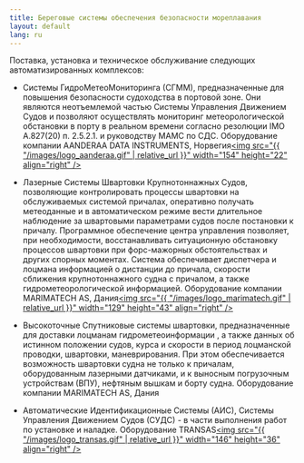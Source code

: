 ```yaml
---
title: Береговые системы обеспечения безопасности мореплавания
layout: default
lang: ru
---
```

Поставка, установка и техническое обслуживание  следующих  автоматизированных комплексов:

*   Системы ГидроМетеоМониторинга (СГММ), предназначенные для повышения безопасности судоходства в портовой зоне. Они являются неотъемлемой частью Системы Управления Движением Судов и позволяют  осуществлять мониторинг метеорологической обстановки в порту в реальном времени  согласно резолюции IMO A.827(20) п. 2.5.2.1. и руководству МАМС по СДС.
Оборудование компании AANDERAA DATA INSTRUMENTS, Норвегия[<img src="{{ "/images/logo_aanderaa.gif" | relative_url }}" width="154" height="22" align="right" />](http://www.aanderaa.com)

*   Лазерные Системы Швартовки Крупнотоннажных Судов, позволяющие контролировать процессы швартовки на обслуживаемых системой причалах, оперативно получать метеоданные и в автоматическом режиме вести длительное наблюдение за швартовыми параметрами судов после постановки к причалу. Программное обеспечение центра управления позволяет, при необходимости, восстанавливать ситуационную обстановку процессов швартовки при форс-мажорных обстоятельствах и других спорных моментах. Система обеспечивает диспетчера и лоцмана информацией о дистанции до причала, скорости сближения крупнотоннажного судна с причалом, а также гидрометеорологической информацией.
       Оборудование компании MARIMATECH AS, Дания[<img src="{{ "/images/logo_marimatech.gif" | relative_url }}" width="129" height="43" align="right" />](http://www.marimatech.com)

*   Высокоточные Спутниковые системы швартовки, предназначенные для доставки лоцманам гидрометеоинформации , а также данных об истинном положении судов, курса и скорости в период лоцманской проводки, швартовки, маневрирования. При этом обеспечивается возможность швартовки судна не только к причалам, оборудованным лазерными датчиками, и к выносным погрузочным устройствам (ВПУ), нефтяным вышкам и  борту судна.
Оборудование компании MARIMATECH AS, Дания

*   Автоматические Идентификационные Системы (АИС), Системы Управления Движением Судов (СУДС) - в части выполнения работ по установке и наладке.
 Оборудование TRANSAS[<img src="{{ "/images/logo_transas.gif" | relative_url }}" width="146" height="36" align="right" />](http://www.transas.com)
